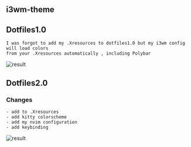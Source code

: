 ## i3wm-theme


## Dotfiles1.0
    I was forgot to add my .Xresources to dotfiles1.0 but my i3wm config will load colors
    from your .Xresources automatically , including Polybar
![result](https://raw.githubusercontent.com/masmaspedo/i3wm-theme/main/example.png)

## Dotfiles2.0
### Changes
    - add to .Xresources
    - add kitty colorscheme
    - add my nvim configuration
    - add keybinding

![result](https://raw.githubusercontent.com/masmaspedo/i3wm-theme/main/dotfile2.0/screenshoot-dotfile2.png)
